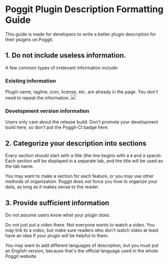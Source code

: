 # Poggit Plugin Description Formatting Guide
This guide is made for developers to write a better plugin description for their plugins on Poggit.

## 1. Do not include useless information.
A few common types of irrelevant information include:

### Existing information
Plugin name, tagline, icon, license, etc. are already in the page. You don't need to repeat the information.
![](https://i.imgur.com/W894rDX.png)

### Development version information
Users only care about the release build. Don't promote your development build here, so don't put the Poggit-CI badge here.

## 2. Categorize your description into sections
Every section should start with a title (the line begins with a `#` and a space). Each section will be displayed in a separate
tab, and the title will be used as the tab name.

You may want to make a section for each feature, or you may use other methods of organization. Poggit does not force you how to
organize your data, as long as it makes sense to the reader.

## 3. Provide sufficient information
Do not assume users know what your plugin does. 

Do not just put a video there. Not everyone wants to watch a video. You may link to a video, but make sure readers who don't watch
video at least have an idea if your plugin will be helpful to them.

You may want to add different languages of description, but you must put an English version, because that's the official language
used in the whole Poggit website.
